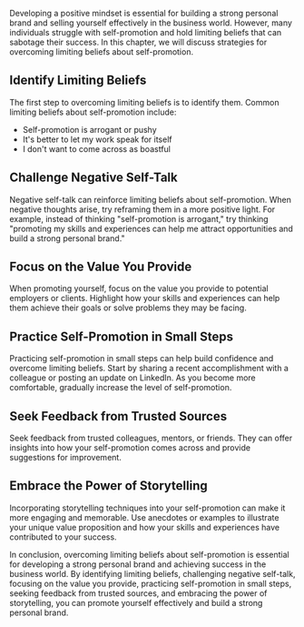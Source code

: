 
Developing a positive mindset is essential for building a strong personal brand and selling yourself effectively in the business world. However, many individuals struggle with self-promotion and hold limiting beliefs that can sabotage their success. In this chapter, we will discuss strategies for overcoming limiting beliefs about self-promotion.

Identify Limiting Beliefs
-------------------------

The first step to overcoming limiting beliefs is to identify them. Common limiting beliefs about self-promotion include:

* Self-promotion is arrogant or pushy
* It's better to let my work speak for itself
* I don't want to come across as boastful

Challenge Negative Self-Talk
----------------------------

Negative self-talk can reinforce limiting beliefs about self-promotion. When negative thoughts arise, try reframing them in a more positive light. For example, instead of thinking "self-promotion is arrogant," try thinking "promoting my skills and experiences can help me attract opportunities and build a strong personal brand."

Focus on the Value You Provide
------------------------------

When promoting yourself, focus on the value you provide to potential employers or clients. Highlight how your skills and experiences can help them achieve their goals or solve problems they may be facing.

Practice Self-Promotion in Small Steps
--------------------------------------

Practicing self-promotion in small steps can help build confidence and overcome limiting beliefs. Start by sharing a recent accomplishment with a colleague or posting an update on LinkedIn. As you become more comfortable, gradually increase the level of self-promotion.

Seek Feedback from Trusted Sources
----------------------------------

Seek feedback from trusted colleagues, mentors, or friends. They can offer insights into how your self-promotion comes across and provide suggestions for improvement.

Embrace the Power of Storytelling
---------------------------------

Incorporating storytelling techniques into your self-promotion can make it more engaging and memorable. Use anecdotes or examples to illustrate your unique value proposition and how your skills and experiences have contributed to your success.

In conclusion, overcoming limiting beliefs about self-promotion is essential for developing a strong personal brand and achieving success in the business world. By identifying limiting beliefs, challenging negative self-talk, focusing on the value you provide, practicing self-promotion in small steps, seeking feedback from trusted sources, and embracing the power of storytelling, you can promote yourself effectively and build a strong personal brand.

